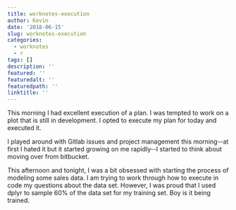 ```yaml
---
title: worknotes-execution
author: Kevin
date: '2018-06-15'
slug: worknotes-execution
categories:
  - worknotes
  - r
tags: []
description: ''
featured: ''
featuredalt: ''
featuredpath: ''
linktitle: ''
---
```


This morning I had excellent execution of a plan. I was tempted to work on a plot that is still in development. I opted to execute my plan for today and executed it.

I played around with Gitlab issues and project management this morning--at first I hated it but it started growing on me rapidly--I started to think about moving over from bitbucket.

This afternoon and tonight, I was a bit obsessed with starting the process of modeling some sales data. I am trying to work through how to execute in code my questions about the data set. However, I was proud that I used dplyr to sample 60% of the data set for my training set. Boy is it being trained. 